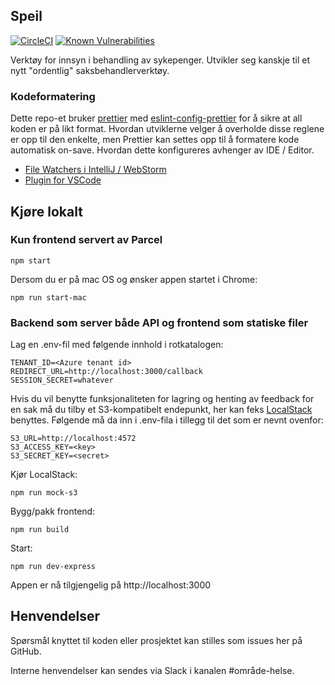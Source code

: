 ## Speil

[![CircleCI](https://circleci.com/gh/navikt/helse-speil.svg?style=svg)](https://circleci.com/gh/navikt/helse-speil)
[![Known Vulnerabilities](https://snyk.io/test/github/navikt/helse-speil/badge.svg)](https://snyk.io/test/github/navikt/helse-speil)

Verktøy for innsyn i behandling av sykepenger. Utvikler seg kanskje til et nytt "ordentlig" saksbehandlerverktøy.

### Kodeformatering

Dette repo-et bruker [prettier](https://prettier.io/) med [eslint-config-prettier](https://github.com/prettier/eslint-config-prettier)
for å sikre at all koden er på likt format. Hvordan utviklerne velger å overholde disse reglene er opp til den enkelte, men
Prettier kan settes opp til å formatere kode automatisk on-save. Hvordan dette konfigureres avhenger av IDE / Editor.

-   [File Watchers i IntelliJ / WebStorm](https://prettier.io/docs/en/webstorm.html)
-   [Plugin for VSCode](https://github.com/prettier/prettier-vscode)

## Kjøre lokalt

### Kun frontend servert av Parcel

```
npm start
```

Dersom du er på mac OS og ønsker appen startet i Chrome:

```
npm run start-mac
```

### Backend som server både API og frontend som statiske filer

Lag en .env-fil med følgende innhold i rotkatalogen:

```
TENANT_ID=<Azure tenant id>
REDIRECT_URL=http://localhost:3000/callback
SESSION_SECRET=whatever
```

Hvis du vil benytte funksjonaliteten for lagring og henting av feedback for en sak må du tilby et S3-kompatibelt endepunkt, her kan feks [LocalStack](https://hub.docker.com/r/localstack/localstack) benyttes. Følgende må da inn i .env-fila i tillegg til det som er nevnt ovenfor:

```
S3_URL=http://localhost:4572
S3_ACCESS_KEY=<key>
S3_SECRET_KEY=<secret>
```

Kjør LocalStack:

```
npm run mock-s3
```

Bygg/pakk frontend:

```
npm run build
```

Start:

```
npm run dev-express
```

Appen er nå tilgjengelig på http://localhost:3000

## Henvendelser

Spørsmål knyttet til koden eller prosjektet kan stilles som issues her på GitHub.

Interne henvendelser kan sendes via Slack i kanalen #område-helse.
